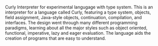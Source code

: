 Curly Interpreter for experimental langugage with type system. This is an interpreter for a language called Curly, featuring a type system, objects, field assignment, Java-style objects, continuation, compilation, and interfaces. The design went through many different programming paradigms, learning about all the major styles such as object oriented, functional, imperative, lazy and eager evaluation. The language aids the creation of programs that are easy to understand.
